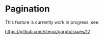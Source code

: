 # Pagination

This feature is currently work in progress, see:

https://github.com/stepci/garph/issues/12
